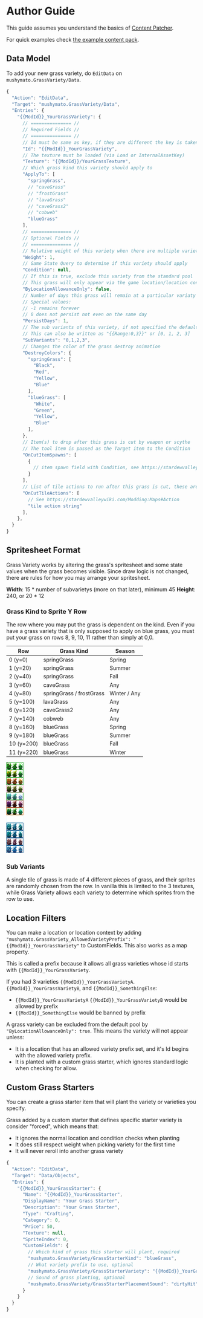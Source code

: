 # Author Guide

This guide assumes you understand the basics of [Content Patcher](https://github.com/Pathoschild/StardewMods/blob/develop/ContentPatcher/docs/author-guide.md).

For quick examples check [the example content pack](../GrassVariety.Test).

## Data Model

To add your new grass variety, do `EditData` on `mushymato.GrassVariety/Data`.

```js
{
  "Action": "EditData",
  "Target": "mushymato.GrassVariety/Data",
  "Entries": {
    "{{ModId}}_YourGrassVariety": {
      // =============== //
      // Required Fields //
      // =============== //
      // Id must be same as key, if they are different the key is taken as truth.
      "Id": "{{ModId}}_YourGrassVariety",
      // The texture must be loaded (via Load or InternalAssetKey)
      "Texture": "{{ModId}}/YourGrassTexture",
      // Which grass kind this variety should apply to
      "ApplyTo": [
        "springGrass",
        // "caveGrass"
        // "frostGrass"
        // "lavaGrass"
        // "caveGrass2"
        // "cobweb"
        "blueGrass"
      ],
      // =============== //
      // Optional Fields //
      // =============== //
      // Relative weight of this variety when there are multiple varieties able apply to this grass.
      "Weight": 1,
      // Game State Query to determine if this variety should apply
      "Condition": null,
      // If this is true, exclude this variety from the standard pool
      // This grass will only appear via the game location/location context mushymato.GrassVariety_AllowedVarietyPrefix custom field, or via a custom grass starter
      "ByLocationAllowanceOnly": false,
      // Number of days this grass will remain at a particular variaty before it is allowed to reroll to another variety
      // Special values:
      // -1 remains forever
      // 0 does not persist not even on the same day
      "PersistDays": 1,
      // The sub variants of this variety, if not specified the default is 0,1,2
      // This can also be written as "{{Range:0,3}}" or [0, 1, 2, 3]
      "SubVariants": "0,1,2,3",
      // Changes the color of the grass destroy animation
      "DestroyColors": {
        "springGrass": [
          "Black",
          "Red",
          "Yellow",
          "Blue"
        ],
        "blueGrass": [
          "White",
          "Green",
          "Yellow",
          "Blue"
        ],
      },
      // Item(s) to drop after this grass is cut by weapon or scythe
      // The tool item is passed as the Target item to the Condition
      "OnCutItemSpawns": [
        {
          // item spawn field with Condition, see https://stardewvalleywiki.com/Modding:Item_queries
        }
      ],
      // List of tile actions to run after this grass is cut, these are same you put on Buildings layer Action tile property
      "OnCutTileActions": [
        // See https://stardewvalleywiki.com/Modding:Maps#Action
        "tile action string"
      ],
    },
  }
}
```

## Spritesheet Format

Grass Variety works by altering the grass's spritesheet and some state values when the grass becomes visible. Since draw logic is not changed, there are rules for how you may arrange your spritesheet.

**Width**: 15 * number of subvarietys (more on that later), minimum 45
**Height**: 240, or 20 * 12

### Grass Kind to Sprite Y Row

The row where you may put the grass is dependent on the kind. Even if you have a grass variety that is only supposed to apply on blue grass, you must put your grass on rows 8, 9, 10, 11 rather than simply at 0,0.

| Row | Grass Kind | Season |
| --- | ---------- | ------ |
| 0 (y=0) | springGrass | Spring |
| 1 (y=20) | springGrass | Summer |
| 2 (y=40) | springGrass | Fall |
| 3 (y=60) | caveGrass | Any |
| 4 (y=80) | springGrass / frostGrass | Winter / Any |
| 5 (y=100) | lavaGrass | Any |
| 6 (y=120) | caveGrass2 | Any |
| 7 (y=140) | cobweb | Any |
| 8 (y=160) | blueGrass | Spring |
| 9 (y=180) | blueGrass | Summer |
| 10 (y=200) | blueGrass | Fall |
| 11 (y=220) | blueGrass | Winter |

![Grass Sheet Example](../GrassVariety.Test/assets/grass_three.png)

### Sub Variants

A single tile of grass is made of 4 different pieces of grass, and their sprites are randomly chosen from the row. In vanilla this is limited to the 3 textures, while Grass Variety allows each variety to determine which sprites from the row to use.

## Location Filters

You can make a location or location context by adding `"mushymato.GrassVariety_AllowedVarietyPrefix": "{{ModId}}_YourGrassVariety"` to CustomFields. This also works as a map property.

This is called a prefix because it allows all grass varieties whose id starts with `{{ModId}}_YourGrassVariety`.

If you had 3 varieties `{{ModId}}_YourGrassVarietyA`. `{{ModId}}_YourGrassVarietyB`, and `{{ModId}}_SomethingElse`:
- `{{ModId}}_YourGrassVarietyA` `{{ModId}}_YourGrassVarietyB` would be allowed by prefix
- `{{ModId}}_SomethingElse` would be banned by prefix

A grass variety can be excluded from the default pool by `"ByLocationAllowanceOnly": true`. This means the variety will not appear unless:
- It is a location that has an allowed variety prefix set, and it's Id begins with the allowed variety prefix.
- It is planted with a custom grass starter, which ignores standard logic when checking for allow.

## Custom Grass Starters

You can create a grass starter item that will plant the variety or varieties you specify.

Grass added by a custom starter that defines specific starter variety is consider "forced", which means that:
- It ignores the normal location and condition checks when planting
- It does still respect weight when picking variety for the first time
- It will never reroll into another grass variety

```js
{
  "Action": "EditData",
  "Target": "Data/Objects",
  "Entries": {
    "{{ModId}}_YourGrassStarter": {
      "Name": "{{ModId}}_YourGrassStarter",
      "DisplayName": "Your Grass Starter",
      "Description": "Your Grass Starter",
      "Type": "Crafting",
      "Category": 0,
      "Price": 50,
      "Texture": null,
      "SpriteIndex": 0,
      "CustomFields": {
        // Which kind of grass this starter will plant, required
        "mushymato.GrassVariety/GrassStarterKind": "blueGrass",
        // What variety prefix to use, optional
        "mushymato.GrassVariety/GrassStarterVariety": "{{ModId}}_YourGrassVariety",
        // Sound of grass planting, optional
        "mushymato.GrassVariety/GrassStarterPlacementSound": "dirtyHit"
      }
    }
  }
}
```
